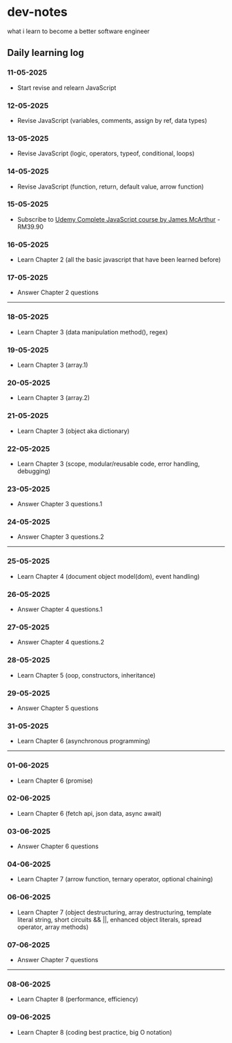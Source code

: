# dev-notes
what i learn to become a better software engineer

## Daily learning log
### 11-05-2025
- Start revise and relearn JavaScript
### 12-05-2025
- Revise JavaScript (variables, comments, assign by ref, data types)
### 13-05-2025
- Revise JavaScript (logic, operators, typeof, conditional, loops)
### 14-05-2025
- Revise JavaScript (function, return, default value, arrow function)
### 15-05-2025
- Subscribe to [Udemy Complete JavaScript course by James McArthur](https://www.udemy.com/course/the-complete-javascript-course-zero-to-hero) - RM39.90 
### 16-05-2025
- Learn Chapter 2 (all the basic javascript that have been learned before)
### 17-05-2025
- Answer Chapter 2 questions
***
### 18-05-2025
- Learn Chapter 3 (data manipulation method(), regex)
### 19-05-2025
- Learn Chapter 3 (array.1)
### 20-05-2025
- Learn Chapter 3 (array.2)
### 21-05-2025
- Learn Chapter 3 (object aka dictionary)
### 22-05-2025
- Learn Chapter 3 (scope, modular/reusable code, error handling, debugging)
### 23-05-2025
- Answer Chapter 3 questions.1
### 24-05-2025
- Answer Chapter 3 questions.2
***
### 25-05-2025
- Learn Chapter 4 (document object model(dom), event handling)
### 26-05-2025
- Answer Chapter 4 questions.1
### 27-05-2025
- Answer Chapter 4 questions.2
### 28-05-2025
- Learn Chapter 5 (oop, constructors, inheritance)
### 29-05-2025
- Answer Chapter 5 questions
### 31-05-2025
- Learn Chapter 6 (asynchronous programming)
***
### 01-06-2025
- Learn Chapter 6 (promise)
### 02-06-2025
- Learn Chapter 6 (fetch api, json data, async await)
### 03-06-2025
- Answer Chapter 6 questions
### 04-06-2025
- Learn Chapter 7 (arrow function, ternary operator, optional chaining)
### 06-06-2025
- Learn Chapter 7 (object destructuring, array destructuring, template literal string, short circuits && ||, enhanced object literals, spread operator, array methods)
### 07-06-2025
- Answer Chapter 7 questions
***
### 08-06-2025
- Learn Chapter 8 (performance, efficiency)
### 09-06-2025
- Learn Chapter 8 (coding best practice, big O notation)